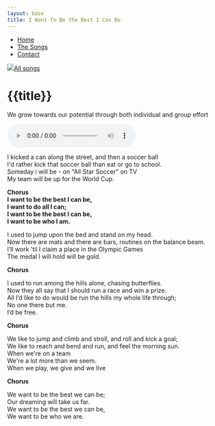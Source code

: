 ```yaml
---
layout: base
title: I Want To Be the Best I Can Be
---
```


<nav>
    <ul class="nav">
      <li><a href="/">Home</a></li>
      <li class="active"><a href="/the-songs/">The Songs</a></li>
      <li><a href="/contact">Contact</a></li>
    </ul>
</nav>


<div class="block">
<a href="/the-songs"><img src="/img/arrow-left.svg"></a><a href="/the-songs">All songs</a>
</div>

<h1 class="song-title2">{{title}}</h1>

We grow towards our potential through both individual and group effort

<div>
    <audio controls="">
      <source src="/music/i-want-to-be-the-best-I-can-be.mp3" type="audio/mpeg">
      Your browser does not support the audio element.
    </audio>
  </div>

<span class="lyrics">

I kicked a can along the street, and then a soccer ball  
I'd rather kick that soccer ball than eat or go to school.  
Someday i will be - on "All Star Soccer" on TV  
My team will be up for the World Cup.

**Chorus   
I want to be the best I can be,  
I want to do all I can;  
I want to be the best I can be,  
I want to be who I am.**

I used to jump upon the bed and stand on my head.  
Now there are mats and there are bars, routines on the balance beam.  
I’ll work 'til I claim a place in the Olympic Games  
The medal l will hold will be gold.  

**Chorus**

I used to run among the hills alone, chasing butterflies.  
Now they all say that l should run a race and win a prize.  
All I’d like to do would be run the hills my whole life through;  
No one there but me.  
I’d be free.

**Chorus**

We like to jump and climb and stroll, and roll and kick a goal;  
We like to reach and bend and run, and feel the morning sun.  
When we're on a team  
We're a lot more than we seem.  
When we play, we give and we live  

**Chorus**

We want to be the best we can be;  
Our dreaming will take us far.  
We want to be the best we can be,  
We want to be who we are.  

</span>